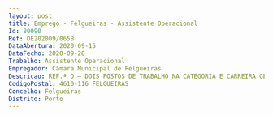 ```yaml
--- 
layout: post
title: Emprego - Felgueiras - Assistente Operacional
Id: 80090
Ref: OE202009/0658
DataAbertura: 2020-09-15
DataFecho: 2020-09-28
Trabalho: Assistente Operacional
Empregador: Câmara Municipal de Felgueiras
Descricao: REF.ª D – DOIS POSTOS DE TRABALHO NA CATEGORIA E CARREIRA GERAL DE ASSISTENTE OPERACIONAL (CABOUQUEIRO) – SERVIÇOS DE MOBILIDADE Escavar e encher buracos e valas, utilizando ferramentas manuais  Espalhar brita e materiais similares  Desbastar e cortar rochas e superfícies de betão, utilizando martelos e outras ferramentas manuais  Carregar e descarregar matérias e equipamento de construção e transportá los em carros de mão nos locais de construção  Limpar locais de trabalho e remover obstruções.
CodigoPostal: 4610-116 FELGUEIRAS
Concelho: Felgueiras
Distrito: Porto
--- 
```

